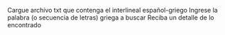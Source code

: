 Cargue archivo txt que contenga el interlineal español-griego
Ingrese la palabra (o secuencia de letras) griega a buscar
Reciba un detalle de lo encontrado
